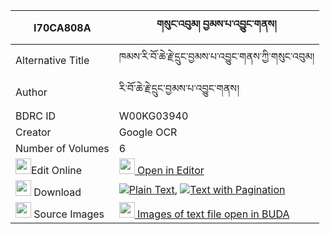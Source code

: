 |I70CA808A|གསུང་འབུམ། བྱམས་པ་འབྱུང་གནས། 
| --- | --- 
|Alternative Title |ཁམས་རི་བོ་ཆེ་རྗེ་དྲུང་བྱམས་པ་འབྱུང་གནས་ཀྱི་གསུང་འབུམ།
|Author| རི་བོ་ཆེ་རྗེ་དྲུང་བྱམས་པ་འབྱུང་གནས།
|BDRC ID | W00KG03940
|Creator | Google OCR
|Number of Volumes| 6
|<img width="25" src="https://img.icons8.com/color/25/000000/edit-property.png">Edit Online| [<img width="25" src="https://avatars.githubusercontent.com/u/45091458?s=200&v=4"> Open in Editor](http://editor.openpecha.org/I70CA808A)
|<img width="25" src="https://img.icons8.com/fluent/48/000000/download-2.png"/>  Download | [![](https://img.icons8.com/color/20/000000/txt.png)Plain Text](https://github.com/Openpecha/I70CA808A/releases/download/v1/sungbum_jampa_jungne_plain_I70CA808A.zip), [![](https://img.icons8.com/color/20/000000/txt.png)Text with Pagination](https://github.com/Openpecha/I70CA808A/releases/download/v1/sungbum_jampa_jungne_pages_I70CA808A.zip)
|<img width="25" src="https://img.icons8.com/plasticine/100/000000/pictures-folder.png"/>  Source Images | [<img width="25" src="https://library.bdrc.io/icons/BUDA-small.svg"> Images of text file open in BUDA](https://library.bdrc.io/show/bdr:W00KG03940)